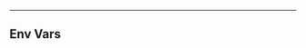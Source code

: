 <!-- Space: README -->
<!-- Parent: Project -->
<!-- Title: Env Vars -->

<!-- Label: README -->
<!-- Label: Project -->
<!-- Label: Env Vars -->
<!-- Include: docs/disclaimer.md -->
<!-- Include: ac:toc -->

---

## Env Vars
